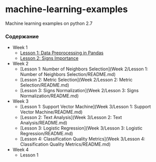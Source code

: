 # machine-learning-examples

Machine learning examples on python 2.7

### Содержание

* Week 1
  - [Lesson 1: Data Preprocessing in Pandas](Week_1/Lesson_1_Data_Preprocessing_in_Pandas/README.md)
  - [Lesson 2: Signs Importance](Week_1/Lesson_2_Signs_Importance/README.md")
* Week 2
  - [Lesson 1: Number of Neighbors Selection](Week 2/Lesson 1: Number of Neighbors Selection/README.md)
  - [Lesson 2: Metric Selection](Week 2/Lesson 2: Metric Selection/README.md)
  - [Lesson 3: Signs Normalization](Week 2/Lesson 3: Signs Normalization/README.md)
* Week 3
  - [Lesson 1: Support Vector Machine](Week 3/Lesson 1: Support Vector Machine/README.md)
  - [Lesson 2: Text Analysis](Week 3/Lesson 2: Text Analysis/README.md)
  - [Lesson 3: Logistic Regression](Week 3/Lesson 3: Logistic Regression/README.md)
  - [Lesson 4: Classification Quality Metrics](Week 3/Lesson 4: Classification Quality Metrics/README.md)
* Week 4
  - Lesson 1
